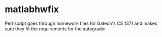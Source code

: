matlabhwfix
===========

Perl script goes through homework files for Gatech's CS 1371 and makes sure they fit the requirements for the autograder
